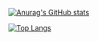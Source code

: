 [![Anurag's GitHub stats](https://github-readme-stats.vercel.app/api?username=seki-project)](https://github.com/anuraghazra/github-readme-stats)

[![Top Langs](https://github-readme-stats.vercel.app/api/top-langs/?username={seki-project}
)](https://github.com/anuraghazra/github-readme-stats)
